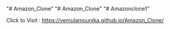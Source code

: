 "# Amazon_Clone" 
"# Amazon_Clone" 
"# Amazonclone1" 



Click to Visit : https://vemulamounika.github.io/Amazon_Clone/
